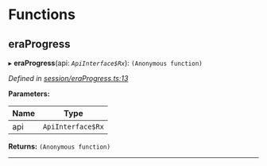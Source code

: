 

# Functions

<a id="eraprogress"></a>

##  eraProgress

▸ **eraProgress**(api: *`ApiInterface$Rx`*): `(Anonymous function)`

*Defined in [session/eraProgress.ts:13](https://github.com/polkadot-js/api/blob/ea6ce4e/packages/api-derive/src/session/eraProgress.ts#L13)*

**Parameters:**

| Name | Type |
| ------ | ------ |
| api | `ApiInterface$Rx` |

**Returns:** `(Anonymous function)`

___

